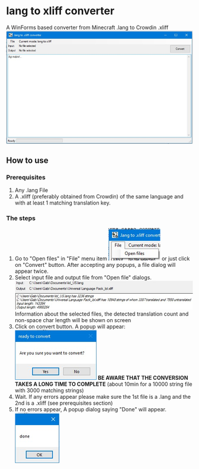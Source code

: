 # lang to xliff converter
A WinForms based converter from Minecraft .lang to Crowdin .xliff
![Photo of app](readme-data/app-view.jpg)
## How to use
### Prerequisites
1. Any .lang File
2. A .xliff (preferably obtained from Crowdin) of the same language and with at least 1 matching translation key.
### The steps
1. Go to "Open files" in "File" menu item
   ![open files item location](readme-data/openfile1.jpg)
   or just click on "Convert" button. After accepting any popups, a file dialog will appear twice.
2. Select input file and output file from "Open file" dialogs.
   ![info about files](readme-data/fileinfo.jpg)
   Information about the selected files, the detected translation count and non-space char length will be shown on screen
3. Click on convert button. A popup will appear:
   !["are you sure" dialog](readme-data/modal2.jpg)
   **BE AWARE THAT THE CONVERSION TAKES A LONG TIME TO COMPLETE** (about 10min for a 10000 string file with 3000 matching strings)
4. Wait. If any errors appear please make sure the 1st file is a .lang and the 2nd is a .xliff (see prerequisites section)
5. If no errors appear, A popup dialog saying "Done" will appear.
   !["done" dialog](readme-data/modal3.jpg)
